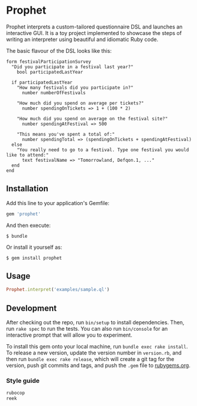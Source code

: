 # Prophet

Prophet interprets a custom-tailored questionnaire DSL and launches an interactive GUI. It is a toy project implemented to showcase the steps of writing an interpreter using beautiful and idiomatic Ruby code.

The basic flavour of the DSL looks like this:

```
form festivalParticipationSurvey
  "Did you participate in a festival last year?"
    bool participatedLastYear

  if participatedLastYear
    "How many festivals did you participate in?"
      number numberOfFestivals

    "How much did you spend on average per tickets?"
      number spendingOnTickets => 1 + (100 * 2)

    "How much did you spend on average on the festival site?"
      number spendingAtFestival => 500

    "This means you've spent a total of:"
      number spendingTotal => (spendingOnTickets + spendingAtFestival)
  else
    "You really need to go to a festival. Type one festival you would like to attend:"
      text festivalName => "Tomorrowland, Defqon.1, ..."
  end
end
```

## Installation

Add this line to your application's Gemfile:

```ruby
gem 'prophet'
```

And then execute:

    $ bundle

Or install it yourself as:

    $ gem install prophet

## Usage

```ruby
Prophet.interpret('examples/sample.ql')
```

## Development

After checking out the repo, run `bin/setup` to install dependencies. Then, run `rake spec` to run the tests. You can also run `bin/console` for an interactive prompt that will allow you to experiment.

To install this gem onto your local machine, run `bundle exec rake install`. To release a new version, update the version number in `version.rb`, and then run `bundle exec rake release`, which will create a git tag for the version, push git commits and tags, and push the `.gem` file to [rubygems.org](https://rubygems.org).

### Style guide

```ruby
rubocop
reek
```
